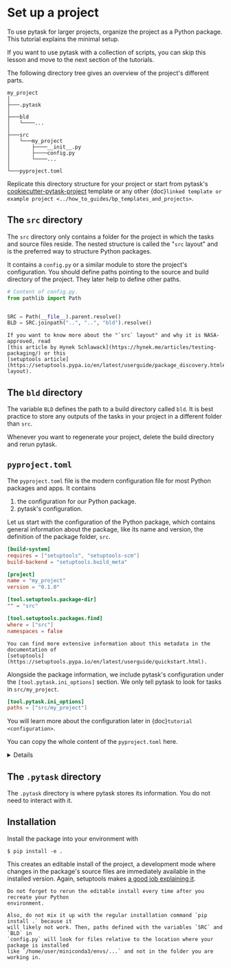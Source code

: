 # Set up a project

To use pytask for larger projects, organize the project as a Python package. This
tutorial explains the minimal setup.

If you want to use pytask with a collection of scripts, you can skip this lesson and
move to the next section of the tutorials.

The following directory tree gives an overview of the project's different parts.

```text
my_project
│
├───.pytask
│
├───bld
│   └────...
│
├───src
│   └───my_project
│       ├────__init__.py
│       ├────config.py
│       └────...
│
└───pyproject.toml
```

Replicate this directory structure for your project or start from pytask's
[cookiecutter-pytask-project](https://github.com/pytask-dev/cookiecutter-pytask-project)
template or any other
{doc}`linked template or example project <../how_to_guides/bp_templates_and_projects>`.

## The `src` directory

The `src` directory only contains a folder for the project in which the tasks and source
files reside. The nested structure is called the "`src` layout" and is the preferred way
to structure Python packages.

It contains a `config.py` or a similar module to store the project's configuration. You
should define paths pointing to the source and build directory of the project. They
later help to define other paths.

```python
# Content of config.py.
from pathlib import Path


SRC = Path(__file__).parent.resolve()
BLD = SRC.joinpath("..", "..", "bld").resolve()
```

```{seealso}
If you want to know more about the "`src` layout" and why it is NASA-approved, read
[this article by Hynek Schlawack](https://hynek.me/articles/testing-packaging/) or this
[setuptools article](https://setuptools.pypa.io/en/latest/userguide/package_discovery.html#src-layout).
```

## The `bld` directory

The variable `BLD` defines the path to a build directory called `bld`. It is best
practice to store any outputs of the tasks in your project in a different folder than
`src`.

Whenever you want to regenerate your project, delete the build directory and rerun
pytask.

## `pyproject.toml`

The `pyproject.toml` file is the modern configuration file for most Python packages and
apps. It contains

1. the configuration for our Python package.
1. pytask's configuration.

Let us start with the configuration of the Python package, which contains general
information about the package, like its name and version, the definition of the package
folder, `src`.

```toml
[build-system]
requires = ["setuptools", "setuptools-scm"]
build-backend = "setuptools.build_meta"

[project]
name = "my_project"
version = "0.1.0"

[tool.setuptools.package-dir]
"" = "src"

[tool.setuptools.packages.find]
where = ["src"]
namespaces = false
```

```{seealso}
You can find more extensive information about this metadata in the documentation of
[setuptools](https://setuptools.pypa.io/en/latest/userguide/quickstart.html).
```

Alongside the package information, we include pytask's configuration under the
`[tool.pytask.ini_options]` section. We only tell pytask to look for tasks in
`src/my_project`.

```toml
[tool.pytask.ini_options]
paths = ["src/my_project"]
```

You will learn more about the configuration later in {doc}`tutorial <configuration>`.

You can copy the whole content of the `pyproject.toml` here.

<details>

```toml
[build-system]
requires = ["setuptools", "setuptools-scm"]
build-backend = "setuptools.build_meta"

[project]
name = "my_project"
version = "0.1.0"

[tool.setuptools.package-dir]
"" = "src"

[tool.setuptools.packages.find]
where = ["src"]
namespaces = false

[tool.pytask.ini_options]
paths = ["src/my_project"]
```

</details>

## The `.pytask` directory

The `.pytask` directory is where pytask stores its information. You do not need to
interact with it.

## Installation

Install the package into your environment with

```console
$ pip install -e .
```

This creates an editable install of the project, a development mode where changes in the
package's source files are immediately available in the installed version. Again,
setuptools makes
[a good job explaining it](https://setuptools.pypa.io/en/latest/userguide/development_mode.html).

```{important}
Do not forget to rerun the editable install every time after you recreate your Python
environment.

Also, do not mix it up with the regular installation command `pip install .` because it
will likely not work. Then, paths defined with the variables `SRC` and `BLD` in
`config.py` will look for files relative to the location where your package is installed
like `/home/user/miniconda3/envs/...` and not in the folder you are working in.
```
